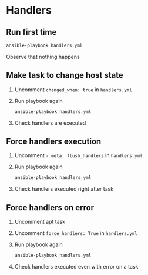 # Handlers

## Run first time

```bash
ansible-playbook handlers.yml
```

Observe that nothing happens

## Make task to change host state

1. Uncomment `changed_when: true` in `handlers.yml`
2. Run playbook again

    ```bash
    ansible-playbook handlers.yml
    ```

3. Check handlers are executed

## Force handlers execution

1. Uncomment `- meta: flush_handlers` in `handlers.yml`
2. Run playbook again

    ```bash
    ansible-playbook handlers.yml
    ```

3. Check handlers executed right after task

## Force handlers on error

1. Uncomment apt task
2. Uncomment `force_handlers: True` in `handlers.yml`
3. Run playbook again

    ```bash
    ansible-playbook handlers.yml
    ```

4. Check handlers executed even with error on a task
